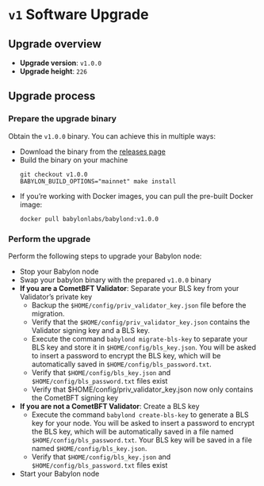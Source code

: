 # `v1` Software Upgrade

## Upgrade overview

- **Upgrade version**: `v1.0.0`
- **Upgrade height**: `226`

## Upgrade process

### Prepare the upgrade binary

Obtain the `v1.0.0` binary. You can achieve this in multiple ways:
  - Download the binary from the [releases page](https://github.com/babylonlabs-io/babylon/releases/tag/v1.0.0)
  - Build the binary on your machine
    ```shell
    git checkout v1.0.0
    BABYLON_BUILD_OPTIONS="mainnet" make install
    ```
  - If you’re working with Docker images, you can pull the pre-built Docker image:
    ```shell
    docker pull babylonlabs/babylond:v1.0.0
    ```

### Perform the upgrade

Perform the following steps to upgrade your Babylon node:
- Stop your Babylon node
- Swap your babylon binary with the prepared `v1.0.0` binary
- **If you are a CometBFT Validator**: Separate your BLS key from your Validator’s
  private key
  - Backup the `$HOME/config/priv_validator_key.json` file before the migration.
  - Verify that the `$HOME/config/priv_validator_key.json` contains the
    Validator signing key and a BLS key.
  - Execute the command `babylond migrate-bls-key` to separate your BLS key and
    store it in  `$HOME/config/bls_key.json`. You will be asked to insert a
    password to encrypt the BLS key, which will be automatically saved in
    `$HOME/config/bls_password.txt`.
  - Verify that `$HOME/config/bls_key.json` and `$HOME/config/bls_password.txt`
    files exist
  - Verify that $HOME/config/priv_validator_key.json now only contains the
    CometBFT signing key
- **If you are not a CometBFT Validator**: Create a BLS key
  - Execute the command `babylond create-bls-key` to generate a BLS key for your
    node. You will be asked to insert a password to encrypt the BLS key, which
    will be automatically saved in a file named `$HOME/config/bls_password.txt`.
    Your BLS key will be saved in a file named `$HOME/config/bls_key.json`.
  - Verify that `$HOME/config/bls_key.json` and `$HOME/config/bls_password.txt`
    files exist
- Start your Babylon node
